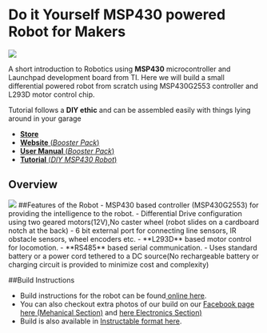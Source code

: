 
# Do it Yourself MSP430 powered Robot for Makers

<img src="https://www.flickr.com/gp/157487059@N03/xigAEB">



A short introduction to Robotics using **MSP430** microcontroller and Launchpad development board from TI.
Here we will build a small differential powered robot from scratch using MSP430G2553 controller and L293D motor control chip.

Tutorial follows a **DIY ethic** and can be assembled easily with things lying around in your garage

 - <a href ="http://www.ebay.in/sch/xanthium.enterprises/m.html?rt=nc&_dmd=2">**Store**</a>
 - <a href ="http://xanthium.in/Robot-MotorControl-RS485-Shield-for-MSP430-Launchpad">**Website** (*Booster Pack*)</a>
 - <a href ="http://xanthium.in/usermanual-for-msp430-robot-booster-pack-v1-0">**User Manual** (*Booster Pack*)</a>
 - <a href ="http://xanthium.in/make-your-own-msp430-launchpad-robot">**Tutorial** (*DIY MSP430 Robot*)</a>
 
## Overview
<img src = "http://www.xanthium.in/sites/default/files/site-images/launchpad-robot-electronics/MSP430-launchpad-robot-block-diagram.jpg" />
##Features of the Robot
 - MSP430 based controller (MSP430G2553) for providing the intelligence to the robot.
 - Differential Drive configuration using two geared motors(12V),No caster wheel (robot slides on a cardboard notch at the back)
 - 6 bit external port for connecting line sensors, IR obstacle sensors, wheel encoders etc.
 - **L293D** based motor control for locomotion.
 - **RS485** based serial communication.
 - Uses standard battery or a power cord tethered to a DC source(No rechargeable battery or charging circuit is provided to minimize cost and complexity)

##Build Instructions
 - Build instructions for the robot can be found<a href = "http://xanthium.in/make-your-own-msp430-launchpad-robot"> online here</a>.
 - You can also checkout extra photos of our build on our <a href = "https://web.facebook.com/media/set/?set=a.998687233498271.1073741830.986869871346674&type=3&_rdr">Facebook page here (Mehanical Section)</a> and <a href = "https://web.facebook.com/media/set/?set=a.998719560161705.1073741832.986869871346674&type=3&_rdr">here Electronics Section)</a>  
 - Build is also available in <a href = "http://www.instructables.com/id/Building-a-Robot-using-MSP430-Launchpad/">Instructable format here</a>.
 

